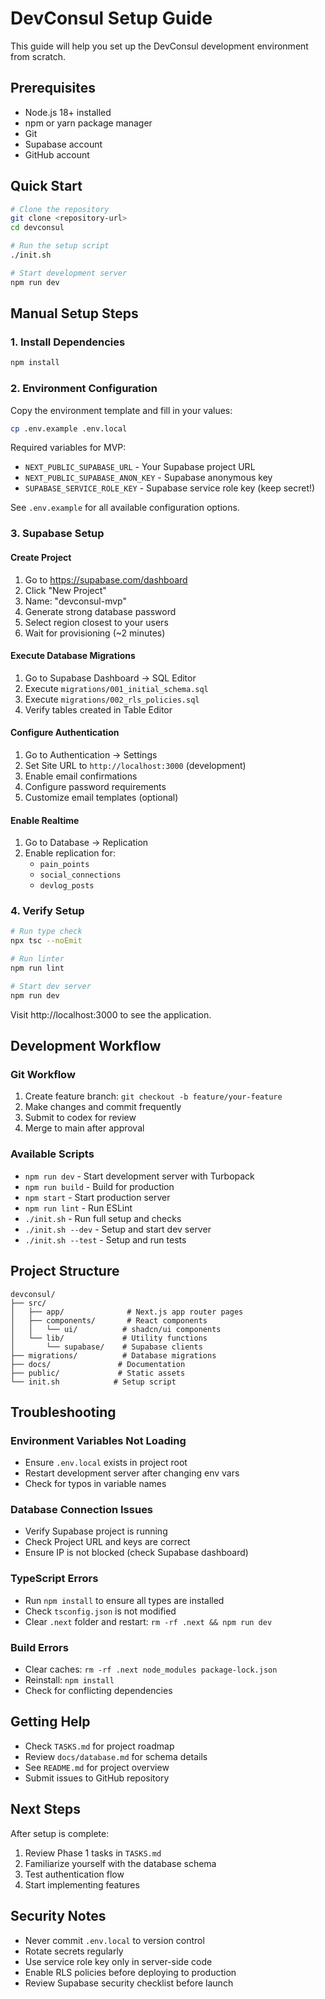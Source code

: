 # DevConsul Setup Guide

This guide will help you set up the DevConsul development environment from scratch.

## Prerequisites

- Node.js 18+ installed
- npm or yarn package manager
- Git
- Supabase account
- GitHub account

## Quick Start

```bash
# Clone the repository
git clone <repository-url>
cd devconsul

# Run the setup script
./init.sh

# Start development server
npm run dev
```

## Manual Setup Steps

### 1. Install Dependencies

```bash
npm install
```

### 2. Environment Configuration

Copy the environment template and fill in your values:

```bash
cp .env.example .env.local
```

Required variables for MVP:
- `NEXT_PUBLIC_SUPABASE_URL` - Your Supabase project URL
- `NEXT_PUBLIC_SUPABASE_ANON_KEY` - Supabase anonymous key
- `SUPABASE_SERVICE_ROLE_KEY` - Supabase service role key (keep secret!)

See `.env.example` for all available configuration options.

### 3. Supabase Setup

#### Create Project
1. Go to https://supabase.com/dashboard
2. Click "New Project"
3. Name: "devconsul-mvp"
4. Generate strong database password
5. Select region closest to your users
6. Wait for provisioning (~2 minutes)

#### Execute Database Migrations
1. Go to Supabase Dashboard → SQL Editor
2. Execute `migrations/001_initial_schema.sql`
3. Execute `migrations/002_rls_policies.sql`
4. Verify tables created in Table Editor

#### Configure Authentication
1. Go to Authentication → Settings
2. Set Site URL to `http://localhost:3000` (development)
3. Enable email confirmations
4. Configure password requirements
5. Customize email templates (optional)

#### Enable Realtime
1. Go to Database → Replication
2. Enable replication for:
   - `pain_points`
   - `social_connections`
   - `devlog_posts`

### 4. Verify Setup

```bash
# Run type check
npx tsc --noEmit

# Run linter
npm run lint

# Start dev server
npm run dev
```

Visit http://localhost:3000 to see the application.

## Development Workflow

### Git Workflow
1. Create feature branch: `git checkout -b feature/your-feature`
2. Make changes and commit frequently
3. Submit to codex for review
4. Merge to main after approval

### Available Scripts

- `npm run dev` - Start development server with Turbopack
- `npm run build` - Build for production
- `npm start` - Start production server
- `npm run lint` - Run ESLint
- `./init.sh` - Run full setup and checks
- `./init.sh --dev` - Setup and start dev server
- `./init.sh --test` - Setup and run tests

## Project Structure

```
devconsul/
├── src/
│   ├── app/              # Next.js app router pages
│   ├── components/       # React components
│   │   └── ui/          # shadcn/ui components
│   └── lib/             # Utility functions
│       └── supabase/    # Supabase clients
├── migrations/          # Database migrations
├── docs/               # Documentation
├── public/             # Static assets
└── init.sh            # Setup script
```

## Troubleshooting

### Environment Variables Not Loading
- Ensure `.env.local` exists in project root
- Restart development server after changing env vars
- Check for typos in variable names

### Database Connection Issues
- Verify Supabase project is running
- Check Project URL and keys are correct
- Ensure IP is not blocked (check Supabase dashboard)

### TypeScript Errors
- Run `npm install` to ensure all types are installed
- Check `tsconfig.json` is not modified
- Clear `.next` folder and restart: `rm -rf .next && npm run dev`

### Build Errors
- Clear caches: `rm -rf .next node_modules package-lock.json`
- Reinstall: `npm install`
- Check for conflicting dependencies

## Getting Help

- Check `TASKS.md` for project roadmap
- Review `docs/database.md` for schema details
- See `README.md` for project overview
- Submit issues to GitHub repository

## Next Steps

After setup is complete:
1. Review Phase 1 tasks in `TASKS.md`
2. Familiarize yourself with the database schema
3. Test authentication flow
4. Start implementing features

## Security Notes

- Never commit `.env.local` to version control
- Rotate secrets regularly
- Use service role key only in server-side code
- Enable RLS policies before deploying to production
- Review Supabase security checklist before launch
